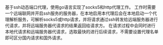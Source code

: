基于ssh动态端口代理，使用go语言实现了socks5和http代理工作。
工作时需要一个远端联网并开启ssh服务的服务器，在本地启用本代理后会在本地启动一个代理解析服务，可解析socks5或http请求，并将请求通过ssh转发给远端服务器进行代请求，并将远端服务器代请求的结果返回给请求方。
在请求过程中会同时进行本地代请求和远端服务器代请求，选取最快的进行后续请求，不需要设置代理名单即可区分国内请求和国外请求。
